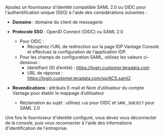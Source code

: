 Ajoutez un fournisseur d'identité compatible SAML 2.0 ou OIDC pour l'authentification unique (SSO) à l'aide des considérations suivantes :

-   **Domaine** : domaine du client de messagerie

-   **Protocole SSO** : OpenID Connect (OIDC) ou SAML 2.0

    -   Pour OIDC :
        -   Récupérez l‘URL de redirection sur la page IDP Vantage Console et effectuez la configuration de l‘application IDP.
    -   Pour les champs de configuration SAML, utilisez les valeurs ci-dessous :
        -   Identifiant (ID d’entité) : https://login.customer.teradata.com
        -   URL de réponse : https://login.customer.teradata.com/sp/ACS.saml2

-   **Revendications** : attributs E-mail et Nom d’utilisateur du compte Vantage pour établir le mappage d’utilisateur

    -   Réclamation au sujet : utilisez `sub` pour OIDC et `SAML_SUBJECT` pour SAML 2.0

Une fois le fournisseur d'identité configuré, vous devez vous déconnecter de la console, puis vous reconnecter à l'aide des informations d'identification de l'entreprise.
